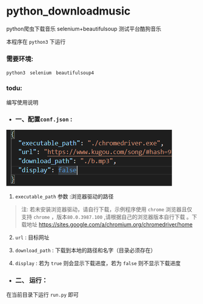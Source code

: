 # python_downloadmusic
python爬虫下载音乐 selenium+beautifulsoup
测试平台酷狗音乐

本程序在 `python3` 下运行 

### 需要环境: 
`python3` &nbsp; `selenium` &nbsp; `beautifulsoup4`

### todu:
编写使用说明

*  ### 一、配置`conf.json` :

<img src="./guide/pic1.png">

1. `executable_path` 参数 :浏览器驱动的路径
> 注: 若未安装浏览器驱动，请自行下载，示例程序使用 `chrome` 浏览器且仅支持 `chrome` ，版本`80.0.3987.100` ,请根据自己的浏览器版本自行下载 。下载地址 https://sites.google.com/a/chromium.org/chromedriver/home

2. `url` : 目标网址

3. `download_path` : 下载到本地的路径和名字（目录必须存在）

4. `display` : 若为 `true` 则会显示下载进度，若为 `false` 则不显示下载进度

* ### 二、 运行：
在当前目录下运行 `run.py` 即可